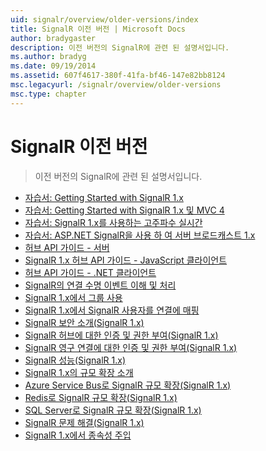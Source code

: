 ```yaml
---
uid: signalr/overview/older-versions/index
title: SignalR 이전 버전 | Microsoft Docs
author: bradygaster
description: 이전 버전의 SignalR에 관련 된 설명서입니다.
ms.author: bradyg
ms.date: 09/19/2014
ms.assetid: 607f4617-380f-41fa-bf46-147e82bb8124
msc.legacyurl: /signalr/overview/older-versions
msc.type: chapter
---
```

<a name="signalr-older-versions"></a>SignalR 이전 버전
====================
> 이전 버전의 SignalR에 관련 된 설명서입니다.


- [자습서: Getting Started with SignalR 1.x](tutorial-getting-started-with-signalr.md)
- [자습서: Getting Started with SignalR 1.x 및 MVC 4](tutorial-getting-started-with-signalr-and-mvc-4.md)
- [자습서: SignalR 1.x를 사용하는 고주파수 실시간](tutorial-high-frequency-realtime-with-signalr.md)
- [자습서: ASP.NET SignalR을 사용 하 여 서버 브로드캐스트 1.x](tutorial-server-broadcast-with-aspnet-signalr.md)
- [허브 API 가이드 - 서버](signalr-1x-hubs-api-guide-server.md)
- [SignalR 1.x 허브 API 가이드 - JavaScript 클라이언트](signalr-1x-hubs-api-guide-javascript-client.md)
- [허브 API 가이드 - .NET 클라이언트](signalr-1x-hubs-api-guide-net-client.md)
- [SignalR의 연결 수명 이벤트 이해 및 처리](handling-connection-lifetime-events.md)
- [SignalR 1.x에서 그룹 사용](working-with-groups.md)
- [SignalR 1.x에서 SignalR 사용자를 연결에 매핑](mapping-users-to-connections.md)
- [SignalR 보안 소개(SignalR 1.x)](introduction-to-security.md)
- [SignalR 허브에 대한 인증 및 권한 부여(SignalR 1.x)](hub-authorization.md)
- [SignalR 영구 연결에 대한 인증 및 권한 부여(SignalR 1.x)](persistent-connection-authorization.md)
- [SignalR 성능(SignalR 1.x)](signalr-performance.md)
- [SignalR 1.x의 규모 확장 소개](scaleout-in-signalr.md)
- [Azure Service Bus로 SignalR 규모 확장(SignalR 1.x)](scaleout-with-windows-azure-service-bus.md)
- [Redis로 SignalR 규모 확장(SignalR 1.x)](scaleout-with-redis.md)
- [SQL Server로 SignalR 규모 확장(SignalR 1.x)](scaleout-with-sql-server.md)
- [SignalR 문제 해결(SignalR 1.x)](troubleshooting.md)
- [SignalR 1.x에서 종속성 주입](dependency-injection.md)
